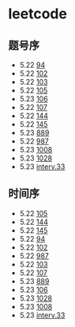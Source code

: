 # leetcode
## 题号序
- 5.22 [94](./problems/94/test.py)
- 5.22 [102](./problems/102/test.py)
- 5.22 [103](./problems/103/test.py)
- 5.22 [105](./problems/105/test.py)
- 5.23 [106](./problems/106/test.py)
- 5.22 [107](./problems/107/test.py)
- 5.22 [144](./problems/144/test.py)
- 5.22 [145](./problems/145/test.py)
- 5.23 [889](./problems/889/test.py)
- 5.22 [987](./problems/987/test.py)
- 5.23 [1008](./problems/1008/test.py)
- 5.23 [1028](./problems/1028/test.py)
- 5.23 [interv.33](./problems/interv.33/test.py)

## 时间序
- 5.22 [105](./problems/105/test.py)
- 5.22 [144](./problems/144/test.py)
- 5.22 [145](./problems/145/test.py)
- 5.22 [94](./problems/94/test.py)
- 5.22 [102](./problems/102/test.py)
- 5.22 [987](./problems/987/test.py)
- 5.22 [103](./problems/103/test.py)
- 5.22 [107](./problems/107/test.py)
- 5.23 [889](./problems/889/test.py)
- 5.23 [106](./problems/106/test.py)
- 5.23 [1028](./problems/1028/test.py)
- 5.23 [1008](./problems/1008/test.py)
- 5.23 [interv.33](./problems/interv.33/test.py)

